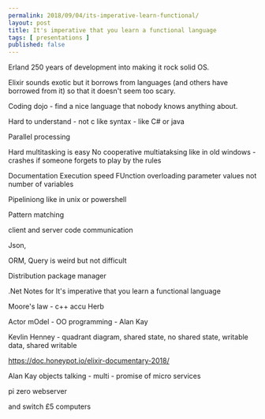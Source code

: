 ```yaml
---
permalink: 2018/09/04/its-imperative-learn-functional/
layout: post
title: It's imperative that you learn a functional language
tags: [ presentations ]
published: false
---
```


Erland 250 years of development into making it rock solid OS. 

Elixir sounds exotic but it borrows from languages (and others have borrowed from it) so that 
it doesn't seem too scary.

Coding dojo - find a nice language that nobody knows anything about.

Hard to understand - not c like syntax - like C# or java

Parallel processing 

Hard multitasking is easy 
No cooperative multiataksing like in old windows - crashes if someone forgets to play by the rules

Documentation
Execution speed
FUnction overloading 
parameter values not number of variables

Pipeliniong like in unix or powershell

Pattern matching



client and server code communication

Json, 

ORM, Query is weird but not difficult


Distribution package manager


.Net 
Notes for
It's imperative that you learn a functional language

Moore's law - c++ accu Herb


Actor mOdel - OO programming - Alan Kay

Kevlin Henney - quadrant diagram, shared state, no shared state, writable data,
shared writable

https://doc.honeypot.io/elixir-documentary-2018/

Alan Kay objects talking - multi - promise of  micro services


pi zero webserver

and switch £5 computers
